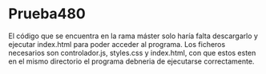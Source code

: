 # Prueba480
El código que se encuentra en la rama máster solo haría falta descargarlo y ejecutar index.html para poder acceder al programa.
Los ficheros necesarios son controlador.js, styles.css y index.html, con que estos esten en el mismo directorio el 
programa debneria de ejecutarse correctamente.
